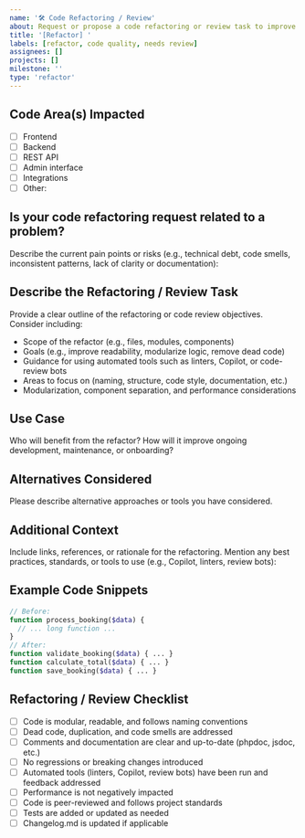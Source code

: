 ```yaml
---
name: '🛠️ Code Refactoring / Review'
about: Request or propose a code refactoring or review task to improve code quality, maintainability, and consistency in this WordPress project
title: '[Refactor] '
labels: [refactor, code quality, needs review]
assignees: []
projects: []
milestone: ''
type: 'refactor'
---
```


## Code Area(s) Impacted

-   [ ] Frontend
-   [ ] Backend
-   [ ] REST API
-   [ ] Admin interface
-   [ ] Integrations
-   [ ] Other:

## Is your code refactoring request related to a problem?

Describe the current pain points or risks (e.g., technical debt, code smells, inconsistent patterns, lack of clarity or documentation):

## Describe the Refactoring / Review Task

Provide a clear outline of the refactoring or code review objectives. Consider including:

-   Scope of the refactor (e.g., files, modules, components)
-   Goals (e.g., improve readability, modularize logic, remove dead code)
-   Guidance for using automated tools such as linters, Copilot, or code-review bots
-   Areas to focus on (naming, structure, code style, documentation, etc.)
-   Modularization, component separation, and performance considerations

## Use Case

Who will benefit from the refactor? How will it improve ongoing development, maintenance, or onboarding?

## Alternatives Considered

Please describe alternative approaches or tools you have considered.

## Additional Context

Include links, references, or rationale for the refactoring. Mention any best practices, standards, or tools to use (e.g., Copilot, linters, review bots):

## Example Code Snippets

```php
// Before:
function process_booking($data) {
  // ... long function ...
}
// After:
function validate_booking($data) { ... }
function calculate_total($data) { ... }
function save_booking($data) { ... }
```

## Refactoring / Review Checklist

-   [ ] Code is modular, readable, and follows naming conventions
-   [ ] Dead code, duplication, and code smells are addressed
-   [ ] Comments and documentation are clear and up-to-date (phpdoc, jsdoc, etc.)
-   [ ] No regressions or breaking changes introduced
-   [ ] Automated tools (linters, Copilot, review bots) have been run and feedback addressed
-   [ ] Performance is not negatively impacted
-   [ ] Code is peer-reviewed and follows project standards
-   [ ] Tests are added or updated as needed
-   [ ] Changelog.md is updated if applicable

